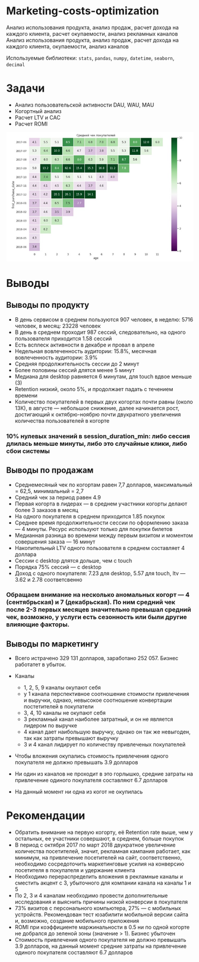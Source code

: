 # Marketing-costs-optimization
Анализ использования продукта, анализ продаж, расчет дохода на каждого клиента, расчет окупаемости, анализ рекламных каналов Анализ использования продукта, анализ продаж, расчет дохода на каждого клиента, окупаемости, анализ каналов

Используемые библиотеки: `stats`, `pandas`, `numpy`, `datetime`, `seaborn`, `decimal`

# Задачи
- Анализ пользовательской активности DAU, WAU, MAU
- Когортный анализ
- Расчет LTV и CAC 
- Расчет ROMI

![Средний чек](<https://raw.githubusercontent.com/paraseusse/Marketing-costs-optimization/main/%D0%A1%D1%80%D0%B5%D0%B4%D0%BD%D0%B8%D0%B9%20%D1%87%D0%B5%D0%BA.jpeg?token=AMTEIGAHDJWQ5DUYBCQ4UUC7YI7EE>)

# Выводы

## Выводы по продукту

- В день сервисом в среднем пользуются 907 человек, в неделю: 5716 человек, в месяц: 23228 человек
- В день в среднем проходит 987 сессий, следовательно, на одного пользователя приходится 1.58 сессий
- Есть всплеск активности в декабре и провал в апреле
- Недельная вовлеченность аудитории: 15.8%, месячная вовлеченность аудитории: 3.9%
- Средняя продолжительность сессии до 2 минут
- Более половины сессий длятся менее 5 минут
- Медиана для desktop равняется 6 минутам, для touch вдвое меньше (3)
- Retention низкий, около 5%, и продолжает падать с течением времени 
- Количество покупателей в первых двух когортах почти равны (около 13К), в августе — небольшое снижение, далее начинается рост, достигающий к октябрю-ноябрю почти двукратного увеличения количества пользователей в когорте

### 10% нулевых значений в session_duration_min: либо сессия длилась меньше минуты, либо это случайные клики, либо сбои системы

## Выводы по продажам 

- Среднемесяный чек по когортам равен 7,7 долларов, максимальный = 62,5, минимальный = 2,7
- Средний чек за период равен 4.9
- Первая когорта в лидерах — в среднем участники когорты делают более 3 заказов в месяц
- На одного покупателя в среднем приходится 1.85 покупок 
- Среднее время продолжительности сессии по оформлению заказа — 4 минуты. Ресурс используют только для покупки билетов
- Медианная разница во времени между первым визитом и моментом совершения заказа — 16 минут
- Накопительный LTV одного пользователя в среднем составляет 4 доллара
- Сессии с desktop длятся дольше, чем с touch
- Порядка 75% сессий  — с desktop
- Доход с одного покупателя: 7.23 для desktop, 5.57 для touch, ltv — 3.62 и 2.78 соответсвенно

### Обращаем внимание на несколько аномальных когорт — 4 (сентябрьская) и 7 (декабрьская). По ним средний чек после 2-3 первых месяцев значительно превышал средний чек, возможно, у услуги есть сезонность или были другие влияющие факторы.

## Выводы по маркетингу 
- Всего истрачено 329 131 долларов, заработано 252 057. Бизнес работатет в убыток.
- Каналы
    - 1, 2, 5, 9 каналы окупают себя
    - у 1 канала перспективное соотношение стоимости привлечения и выручки, однако, невысокое соотношение конвертации постетителей в покупатели 
    - 3, 4, 10 каналы не окупают себя
    - 3 рекламный канал наиболее затратный, и он не является лидером по выручке
    - 4 канал дает наибольшую выручку, однако он так же невыгоден, так как затраты превышают выручку
    - 3 и 4 канал лидирует по количеству  привлеченых покупателей

- Чтобы вложения окупались стоимость привлечения одного покупателя не должно превышать 3.9 долларов
- Ни один из каналов не проходит в это горлышко, средние затраты на привлечение одиного покупателя составляют 6.7 долларов 
- На данный момент ни одна из когот не окупилась

# Рекомендации
- Обратить внимание на первую когорту, её Retention rate выше, чем у остальных, ее участники совершают, в среднем, больше покупок
- В период с октября 2017 по март 2018 двукратное увеличение количества посетителей, значит, рекламная кампания работает, как минимум, на привлечение посетителей на сайт, соответственно, необходимо сосредоточить маркетинговые усилия на конверсию посетителя в покупателя и удержание клиента
- Необходимо перераспределить вложения в рекламные каналы и сместить акцент с 3, убыточного для компании канала на каналы 1 и 5
- По 2, 3 и 4 каналам необходимо провести дополнительные исследования и выяснить причины низкой конверсии в покупателя 
- 73% визитов с персонального компьютера, 27% — с мобильных устройств. Рекомендован тест юзабилити мобильной версии сайта и, возможно, создание мобильного приложения
- ROMI при коэффициенте маржинальности в 0.5 ни по одной когорте не добрался до зеленой зоны (значение > 1). Бизнес убыточен
- Стоимость привлечения одного покупателя не должно превышать 3.9 долларов, на данный момент средние затраты на привлечение одиного покупателя составляют 6.7 долларов
